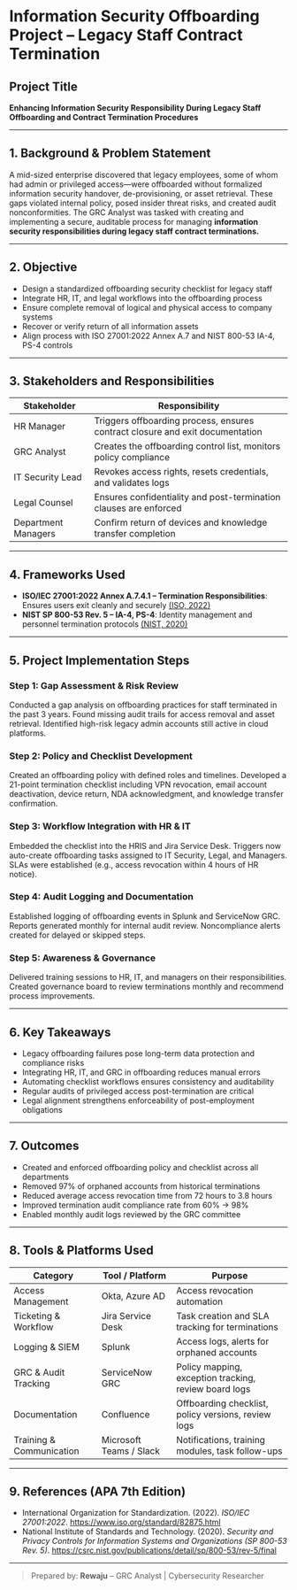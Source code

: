 # Information Security Offboarding Project – Legacy Staff Contract Termination

## Project Title
**Enhancing Information Security Responsibility During Legacy Staff Offboarding and Contract Termination Procedures**

---

## 1. Background & Problem Statement
A mid-sized enterprise discovered that legacy employees, some of whom had admin or privileged access—were offboarded without formalized information security handover, de-provisioning, or asset retrieval. These gaps violated internal policy, posed insider threat risks, and created audit nonconformities. The GRC Analyst was tasked with creating and implementing a secure, auditable process for managing **information security responsibilities during legacy staff contract terminations.**

---

## 2. Objective
- Design a standardized offboarding security checklist for legacy staff
- Integrate HR, IT, and legal workflows into the offboarding process
- Ensure complete removal of logical and physical access to company systems
- Recover or verify return of all information assets
- Align process with ISO 27001:2022 Annex A.7 and NIST 800-53 IA-4, PS-4 controls

---

## 3. Stakeholders and Responsibilities
| Stakeholder              | Responsibility                                                                 |
|--------------------------|--------------------------------------------------------------------------------|
| HR Manager               | Triggers offboarding process, ensures contract closure and exit documentation   |
| GRC Analyst              | Creates the offboarding control list, monitors policy compliance                |
| IT Security Lead         | Revokes access rights, resets credentials, and validates logs                   |
| Legal Counsel            | Ensures confidentiality and post-termination clauses are enforced               |
| Department Managers      | Confirm return of devices and knowledge transfer completion                    |

---

## 4. Frameworks Used
- **ISO/IEC 27001:2022 Annex A.7.4.1 – Termination Responsibilities**: Ensures users exit cleanly and securely [(ISO, 2022)](https://www.iso.org/standard/82875.html)
- **NIST SP 800-53 Rev. 5 – IA-4, PS-4**: Identity management and personnel termination protocols [(NIST, 2020)](https://csrc.nist.gov/publications/detail/sp/800-53/rev-5/final)

---

## 5. Project Implementation Steps

### Step 1: Gap Assessment & Risk Review
Conducted a gap analysis on offboarding practices for staff terminated in the past 3 years. Found missing audit trails for access removal and asset retrieval. Identified high-risk legacy admin accounts still active in cloud platforms.

### Step 2: Policy and Checklist Development
Created an offboarding policy with defined roles and timelines. Developed a 21-point termination checklist including VPN revocation, email account deactivation, device return, NDA acknowledgment, and knowledge transfer confirmation.

### Step 3: Workflow Integration with HR & IT
Embedded the checklist into the HRIS and Jira Service Desk. Triggers now auto-create offboarding tasks assigned to IT Security, Legal, and Managers. SLAs were established (e.g., access revocation within 4 hours of HR notice).

### Step 4: Audit Logging and Documentation
Established logging of offboarding events in Splunk and ServiceNow GRC. Reports generated monthly for internal audit review. Noncompliance alerts created for delayed or skipped steps.

### Step 5: Awareness & Governance
Delivered training sessions to HR, IT, and managers on their responsibilities. Created governance board to review terminations monthly and recommend process improvements.

---

## 6. Key Takeaways
- Legacy offboarding failures pose long-term data protection and compliance risks
- Integrating HR, IT, and GRC in offboarding reduces manual errors
- Automating checklist workflows ensures consistency and auditability
- Regular audits of privileged access post-termination are critical
- Legal alignment strengthens enforceability of post-employment obligations

---

## 7. Outcomes
- Created and enforced offboarding policy and checklist across all departments
- Removed 97% of orphaned accounts from historical terminations
- Reduced average access revocation time from 72 hours to 3.8 hours
- Improved termination audit compliance rate from 60% → 98%
- Enabled monthly audit logs reviewed by the GRC committee

---

## 8. Tools & Platforms Used
| Category               | Tool / Platform            | Purpose                                                |
|------------------------|-----------------------------|--------------------------------------------------------|
| Access Management      | Okta, Azure AD              | Access revocation automation                           |
| Ticketing & Workflow   | Jira Service Desk           | Task creation and SLA tracking for terminations        |
| Logging & SIEM         | Splunk                      | Access logs, alerts for orphaned accounts              |
| GRC & Audit Tracking   | ServiceNow GRC              | Policy mapping, exception tracking, review board logs  |
| Documentation          | Confluence                  | Offboarding checklist, policy versions, review logs    |
| Training & Communication| Microsoft Teams / Slack     | Notifications, training modules, task follow-ups       |

---

## 9. References (APA 7th Edition)
- International Organization for Standardization. (2022). *ISO/IEC 27001:2022*. https://www.iso.org/standard/82875.html
- National Institute of Standards and Technology. (2020). *Security and Privacy Controls for Information Systems and Organizations (SP 800-53 Rev. 5)*. https://csrc.nist.gov/publications/detail/sp/800-53/rev-5/final

---

> Prepared by: **Rewaju** – GRC Analyst | Cybersecurity Researcher
